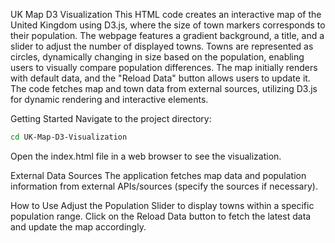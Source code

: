 UK Map D3 Visualization
This HTML code creates an interactive map of the United Kingdom using D3.js, where the size of town markers corresponds to their population. The webpage features a gradient background, a title, and a slider to adjust the number of displayed towns. Towns are represented as circles, dynamically changing in size based on the population, enabling users to visually compare population differences. The map initially renders with default data, and the "Reload Data" button allows users to update it. The code fetches map and town data from external sources, utilizing D3.js for dynamic rendering and interactive elements.

Getting Started
Navigate to the project directory:

```bash
cd UK-Map-D3-Visualization
```

Open the index.html file in a web browser to see the visualization.

External Data Sources
The application fetches map data and population information from external APIs/sources (specify the sources if necessary).

How to Use
Adjust the Population Slider to display towns within a specific population range.
Click on the Reload Data button to fetch the latest data and update the map accordingly.

